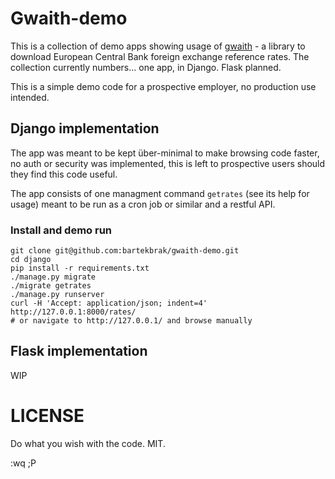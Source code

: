 # Gwaith-demo

This is a collection of demo apps showing usage of [gwaith](https://github.com/bartekbrak/gwaith) - 
a library to download European Central Bank foreign exchange reference rates.
The collection currently numbers... one app, in Django. Flask planned.

This is a simple demo code for a prospective employer, no production use intended. 

## Django implementation

The app was meant to be kept über-minimal to make browsing code faster, no auth or security was 
implemented, this is left to prospective users should they find this code useful. 

The app consists of one managment command `getrates` (see its help for usage) 
meant to be run as a cron job or similar and a restful API.

### Install and demo run

```shell
git clone git@github.com:bartekbrak/gwaith-demo.git
cd django
pip install -r requirements.txt
./manage.py migrate
./migrate getrates
./manage.py runserver
curl -H 'Accept: application/json; indent=4' http://127.0.0.1:8000/rates/
# or navigate to http://127.0.0.1/ and browse manually
```

## Flask implementation

WIP

# LICENSE

Do what you wish with the code. MIT.

:wq ;P
